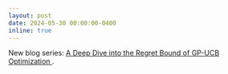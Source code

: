 ```yaml
---
layout: post
date: 2024-05-30 00:00:00-0400
inline: true
---
```


<!-- Starting in June, I am a research assistant in the Department of Computer Science, at Aalto University. I will collaborate with <a href='https://trappmartin.github.io/website/'> Martin Trapp </a> and <a href='https://users.aalto.fi/~asolin/'> Arno Solin </a>. We will work on the periodic activation function in the Bayesian neural network. -->

<!--New post titled <a href="https://marshalarijona.github.io/blog/2023/expected-improvement/"> Probability Improvement and Expected Improvement Acquisition Function </a>. -->


New blog series: <a href="https://marshalarijona.github.io/blog/2024/GP-UCB/"> A Deep Dive into the Regret Bound of GP-UCB Optimization </a>.